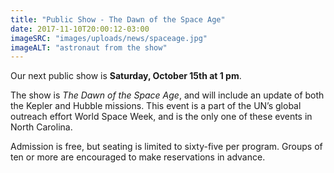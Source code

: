 ```yaml
---
title: "Public Show - The Dawn of the Space Age"
date: 2017-11-10T20:00:12-03:00
imageSRC: "images/uploads/news/spaceage.jpg"
imageALT: "astronaut from the show"
---
```


Our next public show is **Saturday, October 15th at 1 pm**.

The show is _The Dawn of the Space Age_, and will include an update of both the Kepler and Hubble missions. This event is a part of the UN’s global outreach effort World Space Week, and is the only one of these events in North Carolina.

Admission is free, but seating is limited to sixty-five per program. Groups of ten or more are encouraged to make reservations in advance.

